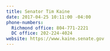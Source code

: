 ```yaml
---
title: Senator Tim Kaine
date: 2017-04-25 10:11:00 -04:00
phone-numbers:
  Richmond office: 804-771-2221
  DC office: 202-224-4024
website: https://www.kaine.senate.gov
---
```


